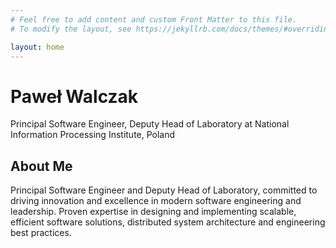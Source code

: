 ```yaml
---
# Feel free to add content and custom Front Matter to this file.
# To modify the layout, see https://jekyllrb.com/docs/themes/#overriding-theme-defaults

layout: home
---
```


# Paweł Walczak

Principal Software Engineer, Deputy Head of Laboratory at National Information Processing Institute, Poland

## About Me

Principal Software Engineer and Deputy Head of Laboratory, committed to driving innovation and excellence in modern 
software engineering and leadership. Proven expertise in designing and implementing scalable, efficient software 
solutions, distributed system architecture and engineering best practices.

